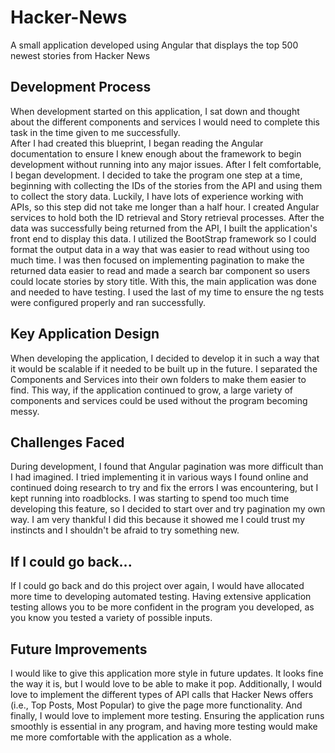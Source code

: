 # Hacker-News
A small application developed using Angular that displays the top 500 newest stories from Hacker News

## Development Process
When development started on this application, I sat down and thought about the different components and services I would need to complete this task in the time given to me successfully. </br>
<img src=""></br>
After I had created this blueprint, I began reading the Angular documentation to ensure I knew enough about the framework to begin development without running into any major issues. After I felt comfortable, I began development. I decided to take the program one step at a time, beginning with collecting the IDs of the stories from the API and using them to collect the story data. Luckily, I have lots of experience working with APIs, so this step did not take me longer than a half hour. I created Angular services to hold both the ID retrieval and Story retrieval processes. After the data was successfully being returned from the API, I built the application's front end to display this data. I utilized the BootStrap framework so I could format the output data in a way that was easier to read without using too much time. I was then focused on implementing pagination to make the returned data easier to read and made a search bar component so users could locate stories by story title. With this, the main application was done and needed to have testing. I used the last of my time to ensure the ng tests were configured properly and ran successfully.</br>
<img src=""></br>
## Key Application Design 
When developing the application, I decided to develop it in such a way that it would be scalable if it needed to be built up in the future. I separated the Components and Services into their own folders to make them easier to find. This way, if the application continued to grow, a large variety of components and services could be used without the program becoming messy.
## Challenges Faced
During development, I found that Angular pagination was more difficult than I had imagined. I tried implementing it in various ways I found online and continued doing research to try and fix the errors I was encountering, but I kept running into roadblocks. I was starting to spend too much time developing this feature, so I decided to start over and try pagination my own way. I am very thankful I did this because it showed me I could trust my instincts and I shouldn't be afraid to try something new.
## If I could go back...
If I could go back and do this project over again, I would have allocated more time to developing automated testing. Having extensive application testing allows you to be more confident in the program you developed, as you know you tested a variety of possible inputs.
## Future Improvements
I would like to give this application more style in future updates. It looks fine the way it is, but I would love to be able to make it pop. Additionally, I would love to implement the different types of API calls that Hacker News offers (i.e., Top Posts, Most Popular) to give the page more functionality. And finally, I would love to implement more testing. Ensuring the application runs smoothly is essential in any program, and having more testing would make me more comfortable with the application as a whole.
